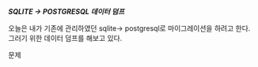 ***SQLITE -> POSTGRESQL 데이터 덤프***




오늘은 내가 기존에 관리하였던 sqlite-> postgresql로 마이그레이션을 하려고 한다.
그러기 위한 데이터 덤프를 해보고 있다.

문제


